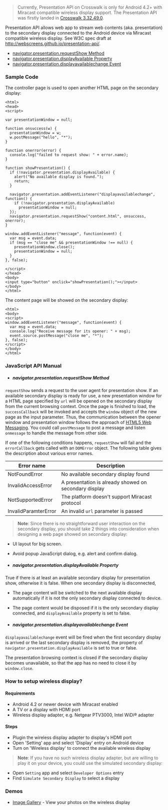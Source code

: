 > Currently, Presentation API on Crosswalk is only for Android 4.2+ with Miracast compatible wireless display support. The Presentation API was firstly landed in [Crosswalk 3.32.49.0](https://download.01.org/crosswalk/releases/android-x86/canary/crosswalk-3.32.49.0.zip).

Presentation API allows web app to stream web contents (aka. presentation) to the secondary display
connected to the Android device via Miracast compatible  wireless display. See
W3C spec draft at http://webscreens.github.io/presentation-api/.

* [navigator.presentation.requestShow Method](Presentation-api-manual#navigatorpresentationrequestshow-method)
* [navigator.presentation.displayAvailable Property](Presentation-api-manual#navigatorpresentationdisplayavailable-property)
* [navigator.presentation.displayavailablechange Event](Presentation-api-manual#navigatorpresentationdisplayavailablechange-event)

### Sample Code
The controller page is used to open another HTML page on the secondary display:
```
<html>
<head>
<script>

var presentationWindow = null;

function onsuccess(w) {
  presentationWindow = w;
  w.postMessage("hello", "*");
}

function onerror(error) {
  console.log("failed to request show: " + error.name);
}

function showPresentation() {
  if (!navigator.presentation.displayAvailable) {
    alert("No available display is found.");
    return;
  }

  navigator.presentation.addEventListener("displayavailablechange", function() {
    if (!navigator.presentation.displayAvailable)
      presentationWindow = null;
  });
  navigator.presentation.requestShow("content.html", onsuccess, onerror);
}

window.addEventListener("message", function(event) {
  var msg = event.data;
  if (msg == "close me" && presentationWindow !== null) {
    presentationWindow.close();
    presentationWindow = null;
  }
}, false);

</script>
</head>
<body>
<input type="button" onclick="showPresentation();"></input>
</body>
</html>
```

The content page will be showed on the secondary display:
```
<html>
<body>
<script>
window.addEventListener("message", function(event) {
  var msg = event.data;
  console.log("Receive message for its opener: " + msg);
  event.source.postMessage("close me", "*");
}, false);
</script>
</body>
</html>
```
### JavaScript API Manual
* ##### navigator.presentation.requestShow Method

 `requestShow` sends a request to the user agent for presentation show. If an available secondary display is ready for use, a new presentation window for a HTML page specified by `url` will be opened on the secondary display from the current browsing context. Once the page is finished to load, the `successCallback` will be invoked and accepts the `window` object of the new page as the input parameter. Thus, the communication between the opener window and presentation window follows the approach of [HTML5 Web Messaging](http://www.w3.org/TR/webmessaging/). You could call `postMessage` to post a message and listen `onmessage` to handle the message from other side. 

 If one of the following conditions happens, `requestShow` will fail and the
`errorCallback` gets called with an `DOMError` object. The following table gives the description about various error names.

 | Error name | Description |
 -------------|--------------
 | NotFoundError| No available secondary display found |
 | InvalidAccessError | A presentation is already showed on secondary display |
 | NotSupportedError | The platform doesn't support Miracast protocol |
 | InvalidParamterError | An invalid `url` parameter is passed |

> **Note**: Since there is no straightforward user interaction on the secondary display, you should take 2 things into consideration when designing a web page showed on secondary display:
  * UI layout for big screen.
  * Avoid popup JavaScript dialog, e.g. alert and confirm dialog.

* ##### navigator.presentation.displayAvailable Property

 True if there is at least an available secondary display for presentation show, otherwise it is false. When one secondary display is disconnected,
  * The page content will be switched to the next available display automatically if it is not the only secondary display connected to device.
  * The page content would be disposed if it is the only secondary display connected, and `displayAvailable` property is set to false.

* ##### navigator.presentation.displayavailablechange Event

 `displayavailablechange` event will be fired when the first secondary display is arrived or the last secondary display is removed, the property of `navigator.presentation.displayAvailable` is set to true or false.

 The presentation browsing context is closed if the secondary display becomes unavailable, so
that the app has no need to close it by `window.close`.

### How to setup wireless display?
#### Requirements
 * Android 4.2 or newer device with Miracast enabled
 * A TV or a display with HDMI port
 * Wireless display adapter, e.g. Netgear PTV3000, Intel WiDi® adapter

#### Steps
 * Plugin the wireless display adapter to display's HDMI port
 * Open 'Setting' app and select 'Display' entry on Android device
 * Turn on 'Wireless display' to connect the available wireless display

> **Note**: If you have no such wireless display adapter, but are willing to play it on your device, you could use the simulated secondary display:
 * Open `Setting` app and select `Developer Options` entry
 * Find `Simulate Secondary Display` to select a display

### Demos
* [Image Gallery](https://github.com/crosswalk-project/crosswalk-demos/tree/master/Gallery) - View your photos on the wireless display
